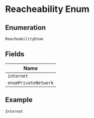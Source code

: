 
# Reacheability Enum

## Enumeration

`ReacheabilityEnum`

## Fields

| Name |
|  --- |
| `internet` |
| `enumPrivateNetwork` |

## Example

```
Internet
```


